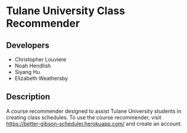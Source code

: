

# Tulane University Class Recommender 

## Developers
- Christopher Louviere
- Noah Hendlish
- Siyang Hu
- Elizabeth Weathersby

## Description
A course recommender designed to assist Tulane University students in creating class schedules. 
To use the course recommender, visit https://better-gibson-scheduler.herokuapp.com/ and create an account. 
